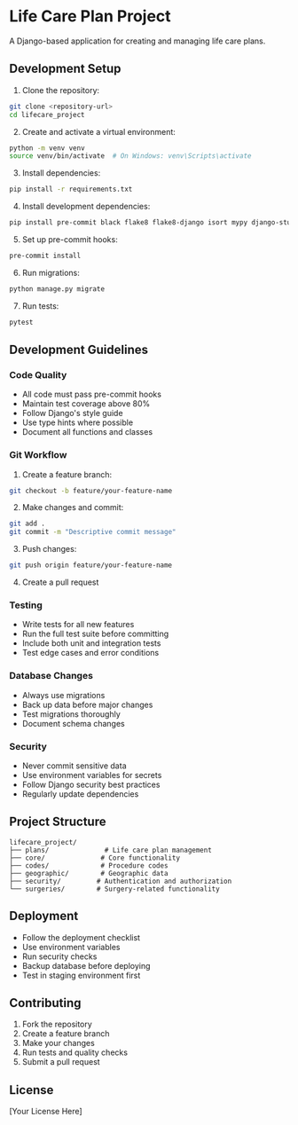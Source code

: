 # Life Care Plan Project

A Django-based application for creating and managing life care plans.

## Development Setup

1. Clone the repository:
```bash
git clone <repository-url>
cd lifecare_project
```

2. Create and activate a virtual environment:
```bash
python -m venv venv
source venv/bin/activate  # On Windows: venv\Scripts\activate
```

3. Install dependencies:
```bash
pip install -r requirements.txt
```

4. Install development dependencies:
```bash
pip install pre-commit black flake8 flake8-django isort mypy django-stubs pytest pytest-django pytest-cov
```

5. Set up pre-commit hooks:
```bash
pre-commit install
```

6. Run migrations:
```bash
python manage.py migrate
```

7. Run tests:
```bash
pytest
```

## Development Guidelines

### Code Quality

- All code must pass pre-commit hooks
- Maintain test coverage above 80%
- Follow Django's style guide
- Use type hints where possible
- Document all functions and classes

### Git Workflow

1. Create a feature branch:
```bash
git checkout -b feature/your-feature-name
```

2. Make changes and commit:
```bash
git add .
git commit -m "Descriptive commit message"
```

3. Push changes:
```bash
git push origin feature/your-feature-name
```

4. Create a pull request

### Testing

- Write tests for all new features
- Run the full test suite before committing
- Include both unit and integration tests
- Test edge cases and error conditions

### Database Changes

- Always use migrations
- Back up data before major changes
- Test migrations thoroughly
- Document schema changes

### Security

- Never commit sensitive data
- Use environment variables for secrets
- Follow Django security best practices
- Regularly update dependencies

## Project Structure

```
lifecare_project/
├── plans/              # Life care plan management
├── core/              # Core functionality
├── codes/             # Procedure codes
├── geographic/        # Geographic data
├── security/         # Authentication and authorization
└── surgeries/        # Surgery-related functionality
```

## Deployment

- Follow the deployment checklist
- Use environment variables
- Run security checks
- Backup database before deploying
- Test in staging environment first

## Contributing

1. Fork the repository
2. Create a feature branch
3. Make your changes
4. Run tests and quality checks
5. Submit a pull request

## License

[Your License Here]
